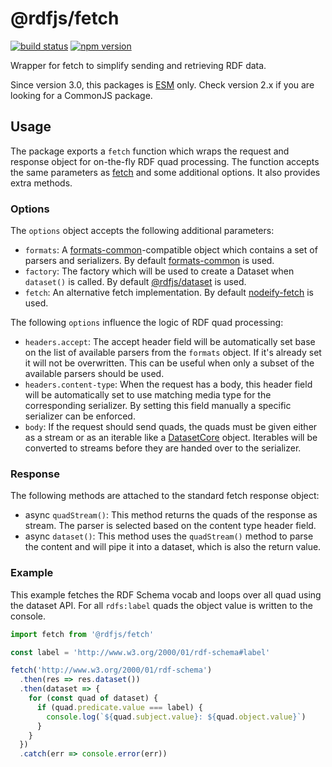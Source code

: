 # @rdfjs/fetch
[![build status](https://img.shields.io/github/actions/workflow/status/rdfjs-base/fetch/test.yaml?branch=master)](https://github.com/rdfjs-base/fetch/actions/workflows/test.yaml)
[![npm version](https://img.shields.io/npm/v/@rdfjs/fetch.svg)](https://www.npmjs.com/package/@rdfjs/fetch)

Wrapper for fetch to simplify sending and retrieving RDF data.

Since version 3.0, this packages is [ESM](https://nodejs.org/api/esm.html) only.
Check version 2.x if you are looking for a CommonJS package.

## Usage

The package exports a `fetch` function which wraps the request and response object for on-the-fly RDF quad processing.
The function accepts the same parameters as [fetch](https://fetch.spec.whatwg.org/) and some additional options.
It also provides extra methods.

### Options

The `options` object accepts the following additional parameters:

- `formats`: A [formats-common](https://github.com/rdfjs-base/formats-common)-compatible object which contains a set of parsers and serializers.
  By default [formats-common](https://github.com/rdfjs-base/formats-common) is used.
- `factory`: The factory which will be used to create a Dataset when `dataset()` is called.
  By default [@rdfjs/dataset](https://github.com/rdfjs-base/dataset) is used.
- `fetch`: An alternative fetch implementation.
  By default [nodeify-fetch](https://github.com/bergos/nodeify-fetch) is used.

The following `options` influence the logic of RDF quad processing: 

- `headers.accept`: The accept header field will be automatically set base on the list of available parsers from the `formats` object.
  If it's already set it will not be overwritten.
  This can be useful when only a subset of the available parsers should be used. 
- `headers.content-type`: When the request has a body, this header field will be automatically set to use matching media type for the corresponding serializer.
  By setting this field manually a specific serializer can be enforced.
- `body`: If the request should send quads, the quads must be given either as a stream or as an iterable like a [DatasetCore](https://rdf.js.org/dataset-spec/#datasetcore-interface) object.
  Iterables will be converted to streams before they are handed over to the serializer.

### Response

The following methods are attached to the standard fetch response object:

- async `quadStream()`: This method returns the quads of the response as stream.
  The parser is selected based on the content type header field.
- async `dataset()`: This method uses the `quadStream()` method to parse the content and will pipe it into a dataset, which is also the return value.

### Example

This example fetches the RDF Schema vocab and loops over all quad using the dataset API.
For all `rdfs:label` quads the object value is written to the console.

```javascript
import fetch from '@rdfjs/fetch'

const label = 'http://www.w3.org/2000/01/rdf-schema#label'

fetch('http://www.w3.org/2000/01/rdf-schema')
  .then(res => res.dataset())
  .then(dataset => {
    for (const quad of dataset) {
      if (quad.predicate.value === label) {
        console.log(`${quad.subject.value}: ${quad.object.value}`)
      }
    }
  })
  .catch(err => console.error(err))
```
